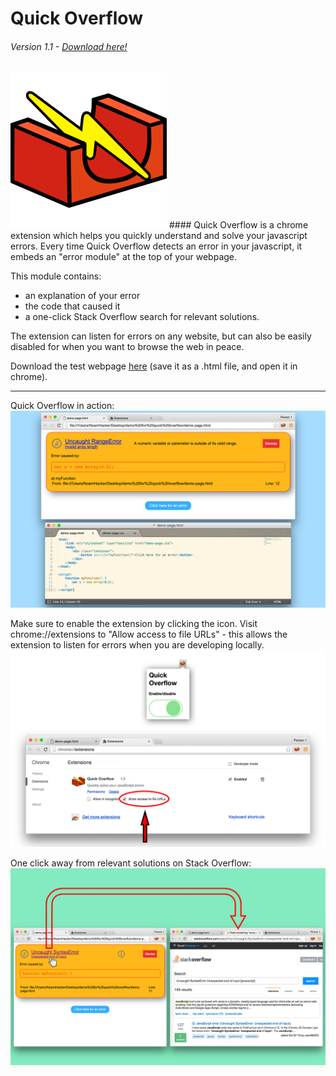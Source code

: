 # Quick Overflow
###### Version 1.1 - [Download here!](https://chrome.google.com/webstore/detail/quick-overflow/kjjiidpkmljgchgkcjlbcbjbaangmobk)
<img src="https://github.com/noamhacker/quick-overflow/blob/master/logo%202.png" width="250">
#### Quick Overflow is a chrome extension which helps you quickly understand and solve your javascript errors. 
Every time Quick Overflow detects an error in your javascript, it embeds an "error module" at the top of your webpage. 

This module contains: 
* an explanation of your error 
* the code that caused it
* a one-click Stack Overflow search for relevant solutions.

The extension can listen for errors on any website, but can also be easily disabled for when you want to browse the web in peace.

Download the test webpage [here](https://raw.githubusercontent.com/noamhacker/quick-overflow/master/test-errors.html) (save it as a .html file, and open it in chrome).

<hr>

Quick Overflow in action:
![Sreenshot of extension](https://github.com/noamhacker/quick-overflow/blob/master/promo%20images/screenshot%201.jpg)

Make sure to enable the extension by clicking the icon. Visit chrome://extensions to "Allow access to file URLs" - this allows the extension to listen for errors when you are developing locally.
![Enable the extension](https://github.com/noamhacker/quick-overflow/blob/master/promo%20images/screenshot%202.jpg)

One click away from relevant solutions on Stack Overflow:
![Searching Stack Overflow](https://github.com/noamhacker/quick-overflow/blob/master/promo%20images/screenshot%203.jpg)
